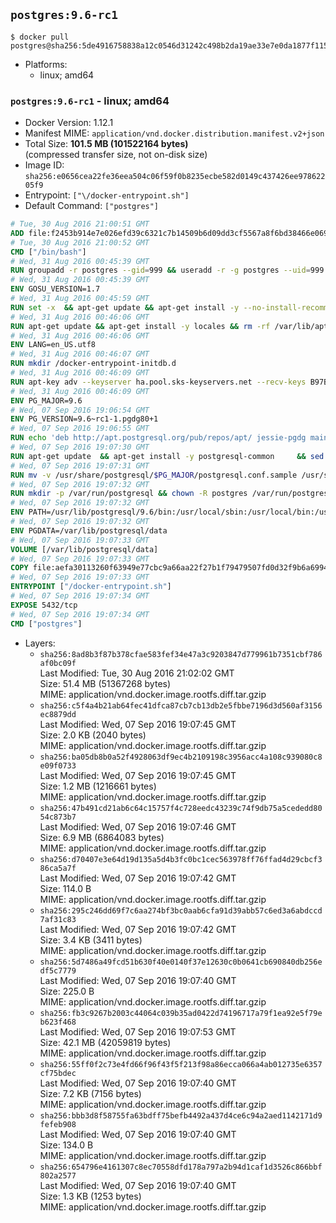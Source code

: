 ## `postgres:9.6-rc1`

```console
$ docker pull postgres@sha256:5de4916758838a12c0546d31242c498b2da19ae33e7e0da1877f11549df3a219
```

-	Platforms:
	-	linux; amd64

### `postgres:9.6-rc1` - linux; amd64

-	Docker Version: 1.12.1
-	Manifest MIME: `application/vnd.docker.distribution.manifest.v2+json`
-	Total Size: **101.5 MB (101522164 bytes)**  
	(compressed transfer size, not on-disk size)
-	Image ID: `sha256:e0656cea22fe36eea504c06f59f0b8235ecbe582d0149c437426ee97862205f9`
-	Entrypoint: `["\/docker-entrypoint.sh"]`
-	Default Command: `["postgres"]`

```dockerfile
# Tue, 30 Aug 2016 21:00:51 GMT
ADD file:f2453b914e7e026efd39c6321c7b14509b6d09dd3cf5567a8f6bd38466e06954 in / 
# Tue, 30 Aug 2016 21:00:52 GMT
CMD ["/bin/bash"]
# Wed, 31 Aug 2016 00:45:39 GMT
RUN groupadd -r postgres --gid=999 && useradd -r -g postgres --uid=999 postgres
# Wed, 31 Aug 2016 00:45:39 GMT
ENV GOSU_VERSION=1.7
# Wed, 31 Aug 2016 00:45:59 GMT
RUN set -x 	&& apt-get update && apt-get install -y --no-install-recommends ca-certificates wget && rm -rf /var/lib/apt/lists/* 	&& wget -O /usr/local/bin/gosu "https://github.com/tianon/gosu/releases/download/$GOSU_VERSION/gosu-$(dpkg --print-architecture)" 	&& wget -O /usr/local/bin/gosu.asc "https://github.com/tianon/gosu/releases/download/$GOSU_VERSION/gosu-$(dpkg --print-architecture).asc" 	&& export GNUPGHOME="$(mktemp -d)" 	&& gpg --keyserver ha.pool.sks-keyservers.net --recv-keys B42F6819007F00F88E364FD4036A9C25BF357DD4 	&& gpg --batch --verify /usr/local/bin/gosu.asc /usr/local/bin/gosu 	&& rm -r "$GNUPGHOME" /usr/local/bin/gosu.asc 	&& chmod +x /usr/local/bin/gosu 	&& gosu nobody true 	&& apt-get purge -y --auto-remove ca-certificates wget
# Wed, 31 Aug 2016 00:46:06 GMT
RUN apt-get update && apt-get install -y locales && rm -rf /var/lib/apt/lists/* 	&& localedef -i en_US -c -f UTF-8 -A /usr/share/locale/locale.alias en_US.UTF-8
# Wed, 31 Aug 2016 00:46:06 GMT
ENV LANG=en_US.utf8
# Wed, 31 Aug 2016 00:46:07 GMT
RUN mkdir /docker-entrypoint-initdb.d
# Wed, 31 Aug 2016 00:46:09 GMT
RUN apt-key adv --keyserver ha.pool.sks-keyservers.net --recv-keys B97B0AFCAA1A47F044F244A07FCC7D46ACCC4CF8
# Wed, 31 Aug 2016 00:46:09 GMT
ENV PG_MAJOR=9.6
# Wed, 07 Sep 2016 19:06:54 GMT
ENV PG_VERSION=9.6~rc1-1.pgdg80+1
# Wed, 07 Sep 2016 19:06:55 GMT
RUN echo 'deb http://apt.postgresql.org/pub/repos/apt/ jessie-pgdg main' $PG_MAJOR > /etc/apt/sources.list.d/pgdg.list
# Wed, 07 Sep 2016 19:07:30 GMT
RUN apt-get update 	&& apt-get install -y postgresql-common 	&& sed -ri 's/#(create_main_cluster) .*$/\1 = false/' /etc/postgresql-common/createcluster.conf 	&& apt-get install -y 		postgresql-$PG_MAJOR=$PG_VERSION 		postgresql-contrib-$PG_MAJOR=$PG_VERSION 	&& rm -rf /var/lib/apt/lists/*
# Wed, 07 Sep 2016 19:07:31 GMT
RUN mv -v /usr/share/postgresql/$PG_MAJOR/postgresql.conf.sample /usr/share/postgresql/ 	&& ln -sv ../postgresql.conf.sample /usr/share/postgresql/$PG_MAJOR/ 	&& sed -ri "s!^#?(listen_addresses)\s*=\s*\S+.*!\1 = '*'!" /usr/share/postgresql/postgresql.conf.sample
# Wed, 07 Sep 2016 19:07:32 GMT
RUN mkdir -p /var/run/postgresql && chown -R postgres /var/run/postgresql
# Wed, 07 Sep 2016 19:07:32 GMT
ENV PATH=/usr/lib/postgresql/9.6/bin:/usr/local/sbin:/usr/local/bin:/usr/sbin:/usr/bin:/sbin:/bin
# Wed, 07 Sep 2016 19:07:32 GMT
ENV PGDATA=/var/lib/postgresql/data
# Wed, 07 Sep 2016 19:07:33 GMT
VOLUME [/var/lib/postgresql/data]
# Wed, 07 Sep 2016 19:07:33 GMT
COPY file:aefa30113260f63949e77cbc9a66aa22f27b1f79479507fd0d32f9b6a6994d69 in / 
# Wed, 07 Sep 2016 19:07:33 GMT
ENTRYPOINT ["/docker-entrypoint.sh"]
# Wed, 07 Sep 2016 19:07:34 GMT
EXPOSE 5432/tcp
# Wed, 07 Sep 2016 19:07:34 GMT
CMD ["postgres"]
```

-	Layers:
	-	`sha256:8ad8b3f87b378cfae583fef34e47a3c9203847d779961b7351cbf786af0bc09f`  
		Last Modified: Tue, 30 Aug 2016 21:02:02 GMT  
		Size: 51.4 MB (51367268 bytes)  
		MIME: application/vnd.docker.image.rootfs.diff.tar.gzip
	-	`sha256:c5f4a4b21ab64fec41dfca87cb7cb13db2e5fbbe7196d3d560af3156ec8879dd`  
		Last Modified: Wed, 07 Sep 2016 19:07:45 GMT  
		Size: 2.0 KB (2040 bytes)  
		MIME: application/vnd.docker.image.rootfs.diff.tar.gzip
	-	`sha256:ba05db8b0a52f4928063df9ec4b2109198c3956acc4a108c939080c8e09f0733`  
		Last Modified: Wed, 07 Sep 2016 19:07:45 GMT  
		Size: 1.2 MB (1216661 bytes)  
		MIME: application/vnd.docker.image.rootfs.diff.tar.gzip
	-	`sha256:47b491cd21ab6c64c15757f4c728eedc43239c74f9db75a5cededd8054c873b7`  
		Last Modified: Wed, 07 Sep 2016 19:07:46 GMT  
		Size: 6.9 MB (6864083 bytes)  
		MIME: application/vnd.docker.image.rootfs.diff.tar.gzip
	-	`sha256:d70407e3e64d19d135a5d4b3fc0bc1cec563978ff76ffad4d29cbcf386ca5a7f`  
		Last Modified: Wed, 07 Sep 2016 19:07:42 GMT  
		Size: 114.0 B  
		MIME: application/vnd.docker.image.rootfs.diff.tar.gzip
	-	`sha256:295c246dd69f7c6aa274bf3bc0aab6cfa91d39abb57c6ed3a6abdccd7af31c83`  
		Last Modified: Wed, 07 Sep 2016 19:07:42 GMT  
		Size: 3.4 KB (3411 bytes)  
		MIME: application/vnd.docker.image.rootfs.diff.tar.gzip
	-	`sha256:5d7486a49fcd51b630f40e0140f37e12630c0b0641cb690840db256edf5c7779`  
		Last Modified: Wed, 07 Sep 2016 19:07:40 GMT  
		Size: 225.0 B  
		MIME: application/vnd.docker.image.rootfs.diff.tar.gzip
	-	`sha256:fb3c9267b2003c44064c039b35ad0422d74196717a79f1ea92e5f79eb623f468`  
		Last Modified: Wed, 07 Sep 2016 19:07:53 GMT  
		Size: 42.1 MB (42059819 bytes)  
		MIME: application/vnd.docker.image.rootfs.diff.tar.gzip
	-	`sha256:55ff0f2c73e4fd66f96f43f5f213f98a86ecca066a4ab012735e6357cf75bdec`  
		Last Modified: Wed, 07 Sep 2016 19:07:40 GMT  
		Size: 7.2 KB (7156 bytes)  
		MIME: application/vnd.docker.image.rootfs.diff.tar.gzip
	-	`sha256:bbb3d8f58755fa63bdff75befb4492a437d4ce6c94a2aed1142171d9fefeb908`  
		Last Modified: Wed, 07 Sep 2016 19:07:40 GMT  
		Size: 134.0 B  
		MIME: application/vnd.docker.image.rootfs.diff.tar.gzip
	-	`sha256:654796e4161307c8ec70558dfd178a797a2b94d1caf1d3526c866bbf802a2577`  
		Last Modified: Wed, 07 Sep 2016 19:07:40 GMT  
		Size: 1.3 KB (1253 bytes)  
		MIME: application/vnd.docker.image.rootfs.diff.tar.gzip
